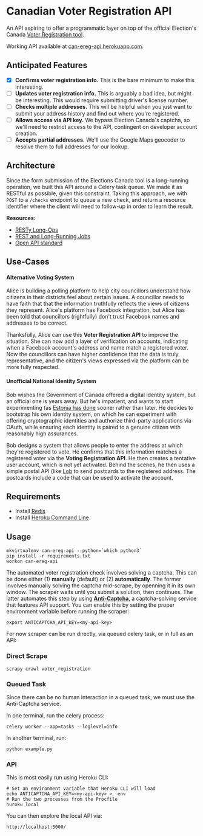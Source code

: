 # Canadian Voter Registration API

An API aspiring to offer a programmatic layer on top of the official
Election's Canada [Voter Registration tool](https://ereg.elections.ca/).

Working API available at
[can-ereg-api.herokuapp.com](https://can-ereg-api.herokuapp.com/).

## Anticipated Features

* [x] **Confirms voter registration info.** This is the bare minimum to make
  this interesting.
* [ ] **Updates voter registration info.** This is arguably a bad idea, but might
  be interesting. This would require submitting driver's license number.
* [ ] **Checks multiple addresses.** This will be helpful when you just want to
  submit your address history and find out where you're registered.
* [ ] **Allows access via API key.** We bypass Election Canada's captcha, so we'll
  need to restrict access to the API, contingent on developer account creation.
* [ ] **Accepts partial addresses.** We'll use the Google Maps geocoder to
  resolve them to full addresses for our lookup.

## Architecture

Since the form submission of the Elections Canada tool is a long-running
operation, we built this API around a Celery task queue. We made it as
RESTful as possible, given this constraint. Taking this approach, we
with `POST` to a `/checks` endpoint to queue a new check, and return a
resource identifier where the client will need to follow-up in order to
learn the result.

**Resources:**

* [RESTy Long-Ops](http://billhiggins.us/blog/2011/04/27/resty-long-ops/)
* [REST and Long-Running Jobs](http://farazdagi.com/blog/2014/rest-long-running-jobs/)
* [Open API standard](https://www.openapis.org/)

## Use-Cases

#### Alternative Voting System

Alice is building a polling platform to help city councillors understand
how citizens in their districts feel about certain issues. A councillor
needs to have faith that that the information truthfully reflects the
views of citizens they represent. Alice's platform has Facebook
integration, but Alice has been told that councillors (rightfully) don't
trust Facebook names and addresses to be correct.

Thanksfully, Alice can use this **Voter Registration API** to improve
the situation. She can now add a layer of verification on accounts,
indicating when a Facebook account's address and name match a registered
voter. Now the councillors can have higher confidence that the data is
truly representative, and the citizen's views expressed via the platform
can be more fully respected.

#### Unofficial National Identity System

Bob wishes the Government of Canada offered a digital identity system,
but an official one is years away. But he's impatient, and wants to
start experimenting (as [Estonia has
done](https://e-estonia.com/e-residents/about/) sooner rather than
later. He decides to bootstrap his own identity system, on which he can
experiment with offering cryptographic identities and authorize
third-party applications via OAuth, while ensuring each identity is
paired to a genuine citizen with reasonably high assurances.

Bob designs a system that allows people to enter the address at which
they're registered to vote. He confirms that this information matches a
registered voter via the **Voting Registration API**.  He then creates a
tentative user account, which is not yet activated.  Behind the scenes,
he then uses a simple postal API (like
[Lob](https://lob.com/services/postcards/pricing) to send postcards to
the registered address. The postcards include a code that can be used to
activate the account.


## Requirements

* Install [Redis](http://redis.io/topics/quickstart)
* Install [Heroku Command Line](https://devcenter.heroku.com/articles/heroku-command-line)

## Usage

    mkvirtualenv can-ereg-api --python=`which python3`
    pip install -r requirements.txt
    workon can-ereg-api

The automated voter registration check involves solving a captcha. This
can be done either (1) **manually** (default) or (2) **automatically**.
The former involves manually solving the captcha mid-scrape, by openning
it in its own window. The scraper waits until you submit a solution,
then continues. The latter automates this step by using
**[Anti-Captcha](https://anti-captcha.com)**, a captcha-solving service
that features API support. You can enable this by setting the
proper environment variable before running the scraper:

    export ANTICAPTCHA_API_KEY=<my-api-key>

For now scraper can be run directly, via queued celery task, or in full
as an API:

### Direct Scrape

    scrapy crawl voter_registration

### Queued Task

Since there can be no human interaction in a queued task, we must use
the Anti-Captcha service.

In one terminal, run the celery process:

    celery worker --app=tasks --loglevel=info

In another terminal, run:

    python example.py

### API

This is most easily run using Heroku CLI:

    # Set an environment variable that Heroku CLI will load
    echo ANTICAPTCHA_API_KEY=<my-api-key> > .env
    # Run the two processes from the Procfile
    huroku local

You can then explore the local API via:

    http://localhost:5000/
